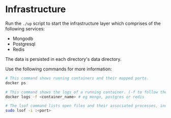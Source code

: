 # Infrastructure

Run the `./up` script to start the infrastructure layer which comprises of the following services:

- Mongodb
- Postgresql
- Redis

The data is persisted in each directory's data directory.

Use the following commands for more information:

```bash
# This command shows running containers and their mapped ports.
docker ps
```

```bash
# This command shows the logs of a running container. (-f to follow the logs)
docker logs -f <container_name> # eg mongo, postgres or redis
```

```bash
# The lsof command lists open files and their associated processes, including network connections.
sudo lsof -i :<port>
```
